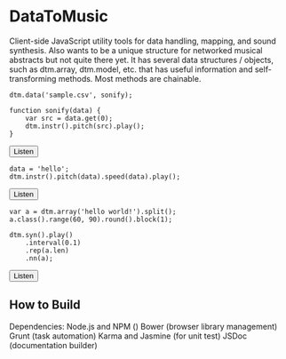 <script src="../dtm.js"></script>
<script>
function playNext(elem) {
    try {
        var code = elem.nextElementSibling.getElementsByClassName('sunlight-highlight-javascript')[0].textContent;
        eval(code);
    } catch (e) {}
}

function playPrev(elem) {
    try {
        var code = elem.previousElementSibling.getElementsByClassName('sunlight-highlight-javascript')[0].textContent;
        eval(code);
    } catch (e) {
        alert(e);
    }
}
</script>


# DataToMusic #
Client-side JavaScript utility tools for data handling, mapping, and sound synthesis. Also wants to be a unique structure for networked musical abstracts but not quite there yet. It has several data structures / objects, such as dtm.array, dtm.model, etc. that has useful information and self-transforming methods. Most methods are chainable.

    dtm.data('sample.csv', sonify);
    
    function sonify(data) {
        var src = data.get(0);
        dtm.instr().pitch(src).play();
    }

<button onclick="playPrev(this)">Listen</button>


    data = 'hello';
    dtm.instr().pitch(data).speed(data).play();

<button onclick="playPrev(this)">Listen</button>

    var a = dtm.array('hello world!').split();
    a.class().range(60, 90).round().block(1);
    
    dtm.syn().play()
        .interval(0.1)
        .rep(a.len)
        .nn(a);
    
<button onclick="playPrev(this)">Listen</button>

## How to Build ##
Dependencies:
Node.js and NPM ()
Bower (browser library management)
Grunt (task automation)
Karma and Jasmine (for unit test)
JSDoc (documentation builder)
